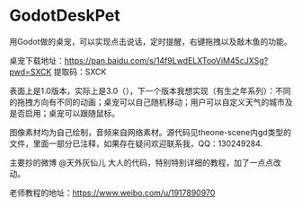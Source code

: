 # GodotDeskPet
用Godot做的桌宠，可以实现点击说话，定时提醒，右键拖拽以及敲木鱼的功能。

桌宠下载地址：https://pan.baidu.com/s/14f9LwdELXTooViM45cJXSg?pwd=SXCK 提取码：SXCK

表面上是1.0版本，实际上是3.0（），下一个版本我想实现（有生之年系列）：不同的拖拽方向有不同的动画；桌宠可以自己随机移动；用户可以自定义天气的城市及是否启用；桌宠可以跟随鼠标。

图像素材均为自己绘制，音频来自网络素材。源代码见theone-scene内gd类型的文件，里面一部分已注释，如果存在疑问欢迎联系我，QQ：130249284.

主要抄的微博 @天外灰仙儿 大人的代码，特别特别详细的教程，加了一点点改动。

老师教程的地址：https://www.weibo.com/u/1917890970
